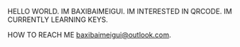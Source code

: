 HELLO WORLD. IM BAXIBAIMEIGUI.
IM INTERESTED IN QRCODE.
IM CURRENTLY LEARNING KEYS.

HOW TO REACH ME <baxibaimeigui@outlook.com>.

<!---
baxibaimeigui/baxibaimeigui is a ✨ special ✨ repository because its `README.md` (this file) appears on your GitHub profile.
You can click the Preview link to take a look at your changes.
--->

